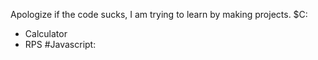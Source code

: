 Apologize if the code sucks, I am trying to learn by making projects.
$C:
- Calculator
- RPS
#Javascript: 
